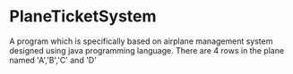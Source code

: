 # PlaneTicketSystem
A program which is specifically based on airplane management system designed using java programming language.
There are 4 rows in the plane named 'A','B','C' and 'D'
